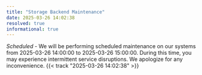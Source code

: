 ```yaml
---
title: "Storage Backend Maintenance"
date: 2025-03-26 14:02:38
resolved: true
informational: true
---
```


*Scheduled* - We will be performing scheduled maintenance on our systems from 2025-03-26 14:00:00 to 2025-03-26 15:00:00. During this time, you may experience intermittent service disruptions. We apologize for any inconvenience. {{< track "2025-03-26 14:02:38" >}}
